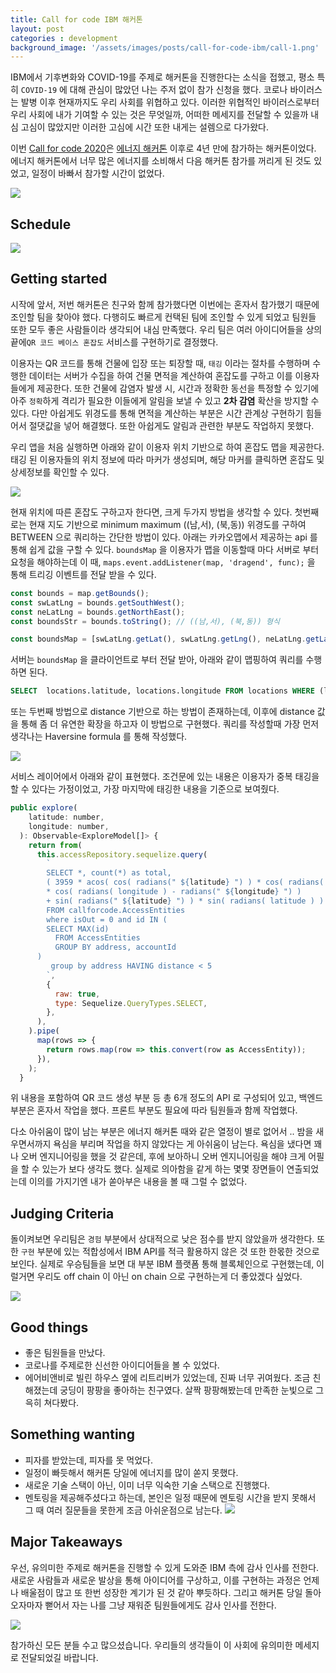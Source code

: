```yaml
---
title: Call for code IBM 해커톤
layout: post
categories : development
background_image: '/assets/images/posts/call-for-code-ibm/call-1.png'
---
```


IBM에서 기후변화와 COVID-19를 주제로 해커톤을 진행한다는 소식을 접했고, 평소 특히 `COVID-19` 에 대해 관심이 많았던 나는 주저 없이 참가 신청을 했다. 코로나 바이러스는 발병 이후 현재까지도 우리 사회를 위협하고 있다. 이러한 위협적인 바이러스로부터 우리 사회에 내가 기여할 수 있는 것은 무엇일까, 어떠한 메세지를 전달할 수 있을까 내심 고심이 많았지만 이러한 고심에 시간 또한 내게는 설렘으로 다가왔다.

이번 [Call for code 2020](https://developer.ibm.com/kr/callforcode/)은 [에너지 해커톤](https://blog.hax0r.info/2016-03-28/energy-hackathon-2016-in-seoul/) 이후로 4년 만에 참가하는 해커톤이었다. 
에너지 해커톤에서 너무 많은 에너지를 소비해서 다음 해커톤 참가를 꺼리게 된 것도 있었고, 일정이 바빠서 참가할 시간이 없었다.

![](/assets/images/posts/call-for-code-ibm/call-1.png)

## Schedule

![](/assets/images/posts/call-for-code-ibm/call-2.png)

## Getting started

시작에 앞서, 저번 해커톤은 친구와 함께 참가했다면 이번에는 혼자서 참가했기 때문에 조인할 팀을 찾아야 했다. 다행히도 빠르게 컨택된 팀에 조인할 수 있게 되었고 팀원들 또한 모두 좋은 사람들이라 생각되어 내심 만족했다. 우리 팀은 여러 아이디어들을 상의 끝에`QR 코드 베이스 혼잡도` 서비스를 구현하기로 결정했다.

이용자는 QR 코드를 통해 건물에 입장 또는 퇴장할 때, `태깅` 이라는 절차를 수행하며 수행한 데이터는 서버가 수집을 하여 건물 면적을 계산하여 혼잡도를 구하고 이를 이용자들에게 제공한다. 또한 건물에 감염자 발생 시, 시간과 정확한 동선을 특정할 수 있기에 아주 `정확`하게 격리가 필요한 이들에게 알림을 보낼 수 있고 **2차 감염** 확산을 방지할 수 있다. 다만 아쉽게도 위경도를 통해 면적을 계산하는 부분은 시간 관계상 구현하기 힘들어서 절댓값을 넣어 해결했다. 또한 아쉽게도 알림과 관련한 부분도 작업하지 못했다.

우리 앱을 처음 실행하면 아래와 같이 이용자 위치 기반으로 하여 혼잡도 맵을 제공한다.
태깅 된 이용자들의 위치 정보에 따라 마커가 생성되며, 해당 마커를 클릭하면 혼잡도 및 상세정보를 확인할 수 있다.

![](/assets/images/posts/call-for-code-ibm/call-3.png)

현재 위치에 따른 혼잡도 구하고자 한다면, 크게 두가지 방법을 생각할 수 있다. 첫번째로는 현재 지도 기반으로 minimum maximum ((남,서), (북,동)) 위경도를 구하여 BETWEEN 으로 쿼리하는 간단한 방법이 있다. 아래는 카카오맵에서 제공하는 api 를 통해 쉽게 값을 구할 수 있다. `boundsMap` 을 이용자가 맵을 이동할때 마다 서버로 부터 요청을 해야하는데 이 때, `maps.event.addListener(map, 'dragend', func);` 을 통해 트리깅 이벤트를 전달 받을 수 있다.

```javascript
const bounds = map.getBounds();
const swLatLng = bounds.getSouthWest(); 
const neLatLng = bounds.getNorthEast(); 
const boundsStr = bounds.toString(); // ((남,서), (북,동)) 형식

const boundsMap = [swLatLng.getLat(), swLatLng.getLng(), neLatLng.getLat(), neLatLng.getLng()];
```

서버는 `boundsMap` 을 클라이언트로 부터 전달 받아, 아래와 같이 맵핑하여 쿼리를 수행하면 된다. 

```sql
SELECT  locations.latitude, locations.longitude FROM locations WHERE (latitude BETWEEN {minLat}  AND  {maxLat}) AND (longitude BETWEEN {minLon} AND {maxLon})'
```

또는 두번째 방법으로 distance 기반으로 하는 방법이 존재하는데, 이후에 distance 값을 통해 좀 더 유연한 확장을 하고자 이 방법으로 구현했다. 쿼리를 작성할때 가장 먼저 생각나는 Haversine formula 를 통해 작성했다.

![](/assets/images/posts/call-for-code-ibm/call-4.png)

서비스 레이어에서 아래와 같이 표현했다.
조건문에 있는 내용은 이용자가 중복 태깅을 할 수 있다는 가정이었고, 가장 마지막에 태깅한 내용을 기준으로 보여줬다.

```javascript
public explore(
    latitude: number,
    longitude: number,
  ): Observable<ExploreModel[]> {
    return from(
      this.accessRepository.sequelize.query(
        `
        SELECT *, count(*) as total,
        ( 3959 * acos( cos( radians(" ${latitude} ") ) * cos( radians( latitude ) ) 
        * cos( radians( longitude ) - radians(" ${longitude} ") ) 
        + sin( radians(" ${latitude} ") ) * sin( radians( latitude ) ) ) ) AS distance
        FROM callforcode.AccessEntities
        where isOut = 0 and id IN (
        SELECT MAX(id)
          FROM AccessEntities
          GROUP BY address, accountId
      )
         group by address HAVING distance < 5
        `,
        {
          raw: true,
          type: Sequelize.QueryTypes.SELECT,
        },
      ),
    ).pipe(
      map(rows => {
        return rows.map(row => this.convert(row as AccessEntity));
      }),
    );
  }
```

위 내용을 포함하여 QR 코드 생성 부분 등 총 6개 정도의 API 로 구성되어 있고, 백엔드 부분은 혼자서 작업을 했다. 프론트 부분도 필요에 따라 팀원들과 함께 작업했다.

다소 아쉬움이 많이 남는 부분은 에너지 해커톤 때와 같은 열정이 별로 없어서 .. 밤을 새우면서까지 욕심을 부리며 작업을 하지 않았다는 게 아쉬움이 남는다. 욕심을 냈다면 꽤나 오버 엔지니어링을 했을 것 같은데, 후에 보아하니 오버 엔지니어링을 해야 크게 어필을 할 수 있는가 보다 생각도 했다. 실제로 의아함을 같게 하는 몇몇 장면들이 연출되었는데 이의를 가지기엔 내가 쏟아부은 내용을 볼 때 그럴 수 없었다.


## Judging Criteria

돌이켜보면 우리팀은 `경험` 부분에서 상대적으로 낮은 점수를 받지 않았을까 생각한다.
또한 `구현` 부분에 있는 적합성에서 IBM API를 적극 활용하지 않은 것 또한 한몫한 것으로 보인다. 실제로 우승팀들을 보면 대 부분 IBM 플랫폼 통해 블록체인으로 구현했는데, 이럴거면 우리도 off chain 이 아닌 on chain 으로 구현하는게 더 좋았겠다 싶었다.

![](/assets/images/posts/call-for-code-ibm/call-5.png)

## Good things

- 좋은 팀원들을 만났다.
- 코로나를 주제로한 신선한 아이디어들을 볼 수 있었다.
- 에어비앤비로 빌린 하우스 옆에 리트리버가 있었는데, 진짜 너무 귀여웠다. 조금 친해졌는데 궁딩이 팡팡을 좋아하는 친구였다. 살짝 팡팡해봤는데 만족한 눈빛으로 그윽히 쳐다봤다.

## Something wanting

- 피자를 받았는데, 피자를 못 먹었다.
- 일정이 빠듯해서 해커톤 당일에 에너지를 많이 쏟지 못했다.
- 새로운 기술 스택이 아닌, 이미 너무 익숙한 기술 스택으로 진행했다.
- 멘토링을 제공해주셨다고 하는데, 본인은 일정 때문에 멘토링 시간을 받지 못해서 그 때 여러 질문들을 못한게 조금 아쉬운점으로 남는다.
![](/assets/images/posts/call-for-code-ibm/call-6.jpg)


## Major Takeaways

우선, 유의미한 주제로 해커톤을 진행할 수 있게 도와준 IBM 측에 감사 인사를 전한다.
새로운 사람들과 새로운 발상을 통해 아이디어를 구상하고, 이를 구현하는 과정은 언제나 배울점이 많고 또 한번 성장한 계기가 된 것 같아 뿌듯하다. 그리고 해커톤 당일 돌아오자마자 뻗어서 자는 나를 그냥 재워준 팀원들에게도 감사 인사를 전한다.  

![](/assets/images/posts/call-for-code-ibm/call-7.jpeg)

참가하신 모든 분들 수고 많으셨습니다.
우리들의 생각들이 이 사회에 유의미한 메세지로 전달되었길 바랍니다.
